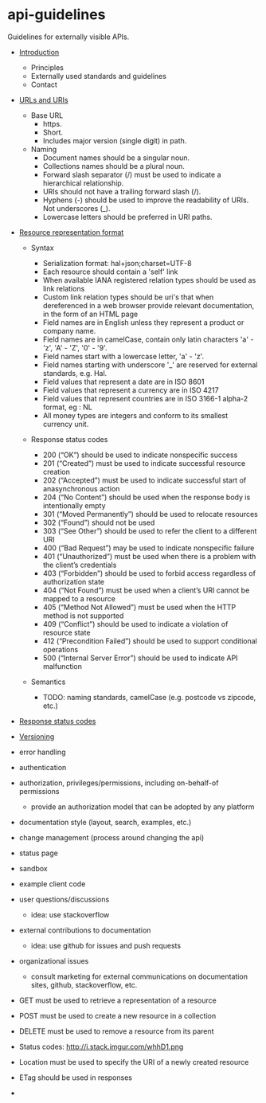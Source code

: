 api-guidelines
==============

Guidelines for externally visible APIs.


* [Introduction](docs/intro.md)
    * Principles
    * Externally used standards and guidelines
    * Contact
* [URLs and URIs](docs/base-url.md)
    * Base URL
		* https.
		* Short.
		* Includes major version (single digit) in path.
    * Naming
		* Document names should be a singular noun.
		* Collections names should be a plural noun.
		* Forward slash separator (/) must be used to indicate a hierarchical relationship.
		* URIs should not have a trailing forward slash (/).
		* Hyphens (-) should be used to improve the readability of URIs. Not underscores (_).
		* Lowercase letters should be preferred in URI paths.
* [Resource representation format](docs/resource-representation-format.md)
    * Syntax
		* Serialization format: hal+json;charset=UTF-8
		* Each resource should contain a 'self' link
		* When available IANA registered relation types should be used as link relations
		* Custom link relation types should be uri's that when dereferenced in a web browser provide relevant documentation, in the form of an HTML page
		* Field names are in English unless they represent a product or company name.
		* Field names are in camelCase, contain only latin characters 'a' - 'z', 'A' - 'Z', '0' - '9'.
		* Field names start with a lowercase letter, 'a' - 'z'.
		* Field names starting with underscore '\_' are reserved for external standards, e.g. Hal.
		* Field values that represent a date are in ISO 8601
		* Field values that represent a currency are in ISO 4217
		* Field values that represent countries are in ISO 3166-1 alpha-2 format, eg : NL
		* All money types are integers and conform to its smallest currency unit.
		
	* Response status codes
		* 200 (“OK”) should be used to indicate nonspecific success
		* 201 (“Created”) must be used to indicate successful resource creation
		* 202 (“Accepted”) must be used to indicate successful start of anasynchronous action
		* 204 (“No Content”) should be used when the response body is intentionally empty
		* 301 (“Moved Permanently”) should be used to relocate resources
		* 302 (“Found”) should not be used
		* 303 (“See Other”) should be used to refer the client to a different URI
		* 400 (“Bad Request”) may be used to indicate nonspecific failure
		* 401 (“Unauthorized”) must be used when there is a problem with the client’s credentials
		* 403 (“Forbidden”) should be used to forbid access regardless of authorization state
		* 404 (“Not Found”) must be used when a client’s URI cannot be mapped to a resource
		* 405 (“Method Not Allowed”) must be used when the HTTP method is not supported
		* 409 (“Conflict”) should be used to indicate a violation of resource state
		* 412 (“Precondition Failed”) should be used to support conditional operations	
		* 500 (“Internal Server Error”) should be used to indicate API malfunction
	* Semantics
		* TODO: naming standards, camelCase (e.g. postcode vs zipcode, etc.)
		
* [Response status codes](docs/response-status-codes.md)

		
		
		
* [Versioning](docs/versioning.md)



* error handling
* authentication
* authorization, privileges/permissions, including on-behalf-of permissions
    * provide an authorization model that can be adopted by any platform
* documentation style (layout, search, examples, etc.)
* change management (process around changing the api)
* status page
* sandbox
* example client code
* user questions/discussions
    * idea: use stackoverflow
* external contributions to documentation
    * idea: use github for issues and push requests
* organizational issues
    * consult marketing for external communications on documentation sites, github, stackoverflow, etc.

















* GET must be used to retrieve a representation of a resource
* POST must be used to create a new resource in a collection
* DELETE must be used to remove a resource from its parent



* Status codes: http://i.stack.imgur.com/whhD1.png


* Location must be used to specify the URI of a newly created resource
* ETag should be used in responses



* 



